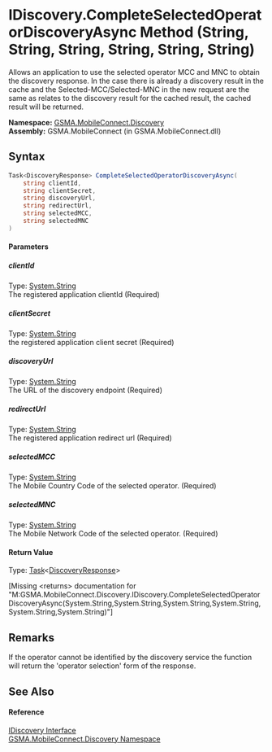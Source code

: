 IDiscovery.CompleteSelectedOperatorDiscoveryAsync Method (String, String, String, String, String, String)
=========================================================================================================
Allows an application to use the selected operator MCC and MNC to obtain the discovery response. In the case there is already a discovery result in the cache and the Selected-MCC/Selected-MNC in the new request are the same as relates to the discovery result for the cached result, the cached result will be returned.

**Namespace:** [GSMA.MobileConnect.Discovery][1]  
**Assembly:** GSMA.MobileConnect (in GSMA.MobileConnect.dll)

Syntax
------

```csharp
Task<DiscoveryResponse> CompleteSelectedOperatorDiscoveryAsync(
	string clientId,
	string clientSecret,
	string discoveryUrl,
	string redirectUrl,
	string selectedMCC,
	string selectedMNC
)
```

#### Parameters

##### *clientId*
Type: [System.String][2]  
The registered application clientId (Required)

##### *clientSecret*
Type: [System.String][2]  
the registered application client secret (Required)

##### *discoveryUrl*
Type: [System.String][2]  
The URL of the discovery endpoint (Required)

##### *redirectUrl*
Type: [System.String][2]  
The registered application redirect url (Required)

##### *selectedMCC*
Type: [System.String][2]  
The Mobile Country Code of the selected operator. (Required)

##### *selectedMNC*
Type: [System.String][2]  
The Mobile Network Code of the selected operator. (Required)

#### Return Value
Type: [Task][3]&lt;[DiscoveryResponse][4]>  

[Missing &lt;returns> documentation for "M:GSMA.MobileConnect.Discovery.IDiscovery.CompleteSelectedOperatorDiscoveryAsync(System.String,System.String,System.String,System.String,System.String,System.String)"]


Remarks
-------
 If the operator cannot be identified by the discovery service the function will return the 'operator selection' form of the response. 

See Also
--------

#### Reference
[IDiscovery Interface][5]  
[GSMA.MobileConnect.Discovery Namespace][1]  

[1]: ../README.md
[2]: http://msdn.microsoft.com/en-us/library/s1wwdcbf
[3]: http://msdn.microsoft.com/en-us/library/dd321424
[4]: ../DiscoveryResponse/README.md
[5]: README.md
[6]: ../../_icons/Help.png